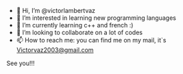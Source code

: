- 👋 Hi, I’m @victorlambertvaz
- 👀 I’m interested in learning new programming languages
- 🌱 I’m currently learning c++ and french :)
- 💞️ I’m looking to collaborate on a lot of codes
- 📫 How to reach me: you can find me on my mail, it`s Victorvaz2003@gmail.com  

See you!!!

<!---
victorlambertvaz/victorlambertvaz is a ✨ special ✨ repository because its `README.md` (this file) appears on your GitHub profile.
You can click the Preview link to take a look at your changes.
--->
